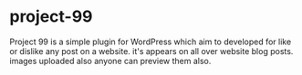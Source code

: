 # project-99
Project 99 is a simple plugin for WordPress which aim to developed for like or dislike any post on a website. it's appears on all over website blog posts. 
images uploaded also anyone can preview them also.
